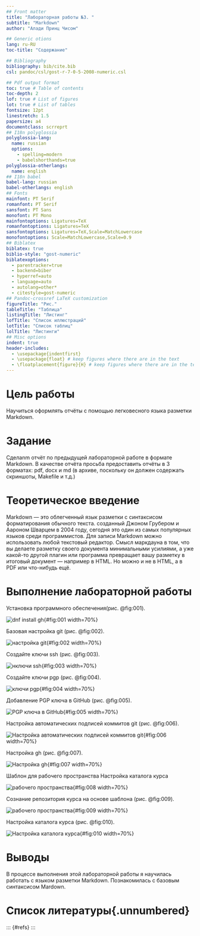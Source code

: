 ```yaml
---
## Front matter
title: "Лабораторная работы №3. "
subtitle: "Markdown"
author: "Алади Принц Чисом" 

## Generic otions
lang: ru-RU
toc-title: "Содержание"

## Bibliography
bibliography: bib/cite.bib
csl: pandoc/csl/gost-r-7-0-5-2008-numeric.csl

## Pdf output format
toc: true # Table of contents
toc-depth: 2
lof: true # List of figures
lot: true # List of tables
fontsize: 12pt
linestretch: 1.5
papersize: a4
documentclass: scrreprt
## I18n polyglossia
polyglossia-lang:
  name: russian
  options:
	- spelling=modern
	- babelshorthands=true
polyglossia-otherlangs:
  name: english
## I18n babel
babel-lang: russian
babel-otherlangs: english
## Fonts
mainfont: PT Serif
romanfont: PT Serif
sansfont: PT Sans
monofont: PT Mono
mainfontoptions: Ligatures=TeX
romanfontoptions: Ligatures=TeX
sansfontoptions: Ligatures=TeX,Scale=MatchLowercase
monofontoptions: Scale=MatchLowercase,Scale=0.9
## Biblatex
biblatex: true
biblio-style: "gost-numeric"
biblatexoptions:
  - parentracker=true
  - backend=biber
  - hyperref=auto
  - language=auto
  - autolang=other*
  - citestyle=gost-numeric
## Pandoc-crossref LaTeX customization
figureTitle: "Рис."
tableTitle: "Таблица"
listingTitle: "Листинг"
lofTitle: "Список иллюстраций"
lotTitle: "Список таблиц"
lolTitle: "Листинги"
## Misc options
indent: true
header-includes:
  - \usepackage{indentfirst}
  - \usepackage{float} # keep figures where there are in the text
  - \floatplacement{figure}{H} # keep figures where there are in the text
---
```


# Цель работы

Научиться оформлять отчёты с помощью легковесного языка разметки Markdown.


# Задание

Сделаnm отчёт по предыдущей лабораторной работе в формате Markdown.
В качестве отчёта просьба предоставить отчёты в 3 форматах: pdf, docx и md (в архиве,
поскольку он должен содержать скриншоты, Makefile и т.д.)



# Теоретическое введение
                           
Markdown — это облегченный язык разметки с синтаксисом форматирования обычного текста. созданный Джоном Грубером и Аароном Шварцем в 2004 году, сегодня это один из самых популярных языков среди программистов. Для записи Markdown можно использовать любой текстовый редактор. Смысл маркдауна в том, что вы делаете разметку своего документа минимальными усилиями, а уже какой-то другой плагин или программа превращает вашу разметку в итоговый документ — например в HTML. Но можно и не в HTML, а в PDF или что-нибудь ещё.                          


# Выполнение лабораторной работы

Установка программного обеспечения(рис. @fig:001).

![dnf install gh](image/1.jpg){#fig:001 width=70%}

Базовая настройка git (рис. @fig:002).

![настройка git](image/2.jpg){#fig:002 width=70%}

Создайте ключи ssh (рис. @fig:003).

![нключи ssh](image/3.jpg){#fig:003 width=70%}

Создайте ключи pgp (рис. @fig:004).

![ключи pgp](image/4.jpg){#fig:004 width=70%}

Добавление PGP ключа в GitHub (рис. @fig:005).

![PGP ключа в GitHub](image/5.jpg){#fig:005 width=70%}

Настройка автоматических подписей коммитов git (рис. @fig:006).

![Настройка автоматических подписей коммитов git](image/6.jpg){#fig:006 width=70%}

Настройка gh (рис. @fig:007).

![Настройка gh](image/7.jpg){#fig:007 width=70%}

Шаблон для рабочего пространства Настройка каталога курса

![рабочего пространства](image/8.jpg){#fig:008 width=70%}

Сознание репозитория курса на основе шаблона (рис. @fig:009).

![рабочего пространства](image/9.jpg){#fig:009 width=70%}

Настройка каталога курса (рис. @fig:010).

![Настройка каталога курса](image/10.jpg){#fig:010 width=70%}

# Выводы

В процессе выполнения этой лабораторной работы я научилась работать с языком разметки Markdown. Познакомилась с базовым синтаксисом Mardown.

# Список литературы{.unnumbered}

::: {#refs}
:::
